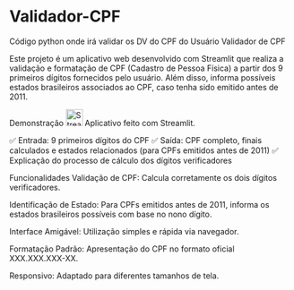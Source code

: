 # Validador-CPF
Código python onde irá validar os DV do CPF do Usuário
Validador de CPF

Este projeto é um aplicativo web desenvolvido com Streamlit que realiza a validação e formatação de CPF (Cadastro de Pessoa Física) a partir dos 9 primeiros dígitos fornecidos pelo usuário. 
Além disso, informa possíveis estados brasileiros associados ao CPF, caso tenha sido emitido antes de 2011.

Demonstração
<img src="https://streamlit.io/images/brand/streamlit-mark-color.png" alt="Streamlit Logo" width="30"/> Aplicativo feito com Streamlit.

✅ Entrada: 9 primeiros dígitos do CPF
✅ Saída: CPF completo, finais calculados e estados relacionados (para CPFs emitidos antes de 2011)
✅ Explicação do processo de cálculo dos dígitos verificadores

Funcionalidades
Validação de CPF: Calcula corretamente os dois dígitos verificadores.

Identificação de Estado: Para CPFs emitidos antes de 2011, informa os estados brasileiros possíveis com base no nono dígito.

Interface Amigável: Utilização simples e rápida via navegador.

Formatação Padrão: Apresentação do CPF no formato oficial XXX.XXX.XXX-XX.

Responsivo: Adaptado para diferentes tamanhos de tela.
